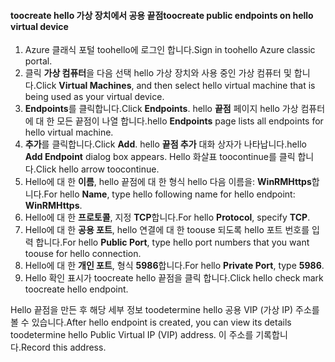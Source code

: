 #### <a name="toocreate-public-endpoints-on-hello-virtual-device"></a><span data-ttu-id="30545-101">toocreate hello 가상 장치에서 공용 끝점</span><span class="sxs-lookup"><span data-stu-id="30545-101">toocreate public endpoints on hello virtual device</span></span>

1. <span data-ttu-id="30545-102">Azure 클래식 포털 toohello에 로그인 합니다.</span><span class="sxs-lookup"><span data-stu-id="30545-102">Sign in toohello Azure classic portal.</span></span>
2. <span data-ttu-id="30545-103">클릭 **가상 컴퓨터**을 다음 선택 hello 가상 장치와 사용 중인 가상 컴퓨터 및 합니다.</span><span class="sxs-lookup"><span data-stu-id="30545-103">Click **Virtual Machines**, and then select hello virtual machine that is being used as your virtual device.</span></span>
3. <span data-ttu-id="30545-104">**Endpoints**를 클릭합니다.</span><span class="sxs-lookup"><span data-stu-id="30545-104">Click **Endpoints**.</span></span> <span data-ttu-id="30545-105">hello **끝점** 페이지 hello 가상 컴퓨터에 대 한 모든 끝점이 나열 합니다.</span><span class="sxs-lookup"><span data-stu-id="30545-105">hello **Endpoints** page lists all endpoints for hello virtual machine.</span></span>
4. <span data-ttu-id="30545-106">**추가**를 클릭합니다.</span><span class="sxs-lookup"><span data-stu-id="30545-106">Click **Add**.</span></span> <span data-ttu-id="30545-107">hello **끝점 추가** 대화 상자가 나타납니다.</span><span class="sxs-lookup"><span data-stu-id="30545-107">hello **Add Endpoint** dialog box appears.</span></span> <span data-ttu-id="30545-108">Hello 화살표 toocontinue를 클릭 합니다.</span><span class="sxs-lookup"><span data-stu-id="30545-108">Click hello arrow toocontinue.</span></span>
5. <span data-ttu-id="30545-109">Hello에 대 한 **이름**, hello 끝점에 대 한 형식 hello 다음 이름을: **WinRMHttps**합니다.</span><span class="sxs-lookup"><span data-stu-id="30545-109">For hello **Name**, type hello following name for hello endpoint: **WinRMHttps**.</span></span>
6. <span data-ttu-id="30545-110">Hello에 대 한 **프로토콜**, 지정 **TCP**합니다.</span><span class="sxs-lookup"><span data-stu-id="30545-110">For hello **Protocol**, specify **TCP**.</span></span>
7. <span data-ttu-id="30545-111">Hello에 대 한 **공용 포트**, hello 연결에 대 한 toouse 되도록 hello 포트 번호를 입력 합니다.</span><span class="sxs-lookup"><span data-stu-id="30545-111">For hello **Public Port**, type hello port numbers that you want toouse for hello connection.</span></span>
8. <span data-ttu-id="30545-112">Hello에 대 한 **개인 포트**, 형식 **5986**합니다.</span><span class="sxs-lookup"><span data-stu-id="30545-112">For hello **Private Port**, type **5986**.</span></span>
9. <span data-ttu-id="30545-113">Hello 확인 표시가 toocreate hello 끝점을 클릭 합니다.</span><span class="sxs-lookup"><span data-stu-id="30545-113">Click hello check mark toocreate hello endpoint.</span></span>

<span data-ttu-id="30545-114">Hello 끝점을 만든 후 해당 세부 정보 toodetermine hello 공용 VIP (가상 IP) 주소를 볼 수 있습니다.</span><span class="sxs-lookup"><span data-stu-id="30545-114">After hello endpoint is created, you can view its details toodetermine hello Public Virtual IP (VIP) address.</span></span> <span data-ttu-id="30545-115">이 주소를 기록합니다.</span><span class="sxs-lookup"><span data-stu-id="30545-115">Record this address.</span></span>

